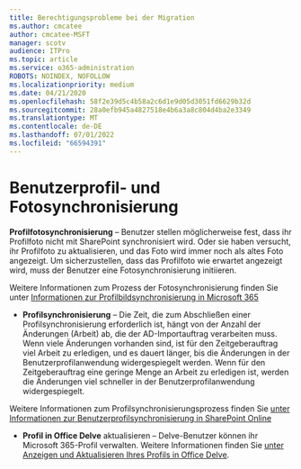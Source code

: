 ```yaml
---
title: Berechtigungsprobleme bei der Migration
ms.author: cmcatee
author: cmcatee-MSFT
manager: scotv
audience: ITPro
ms.topic: article
ms.service: o365-administration
ROBOTS: NOINDEX, NOFOLLOW
ms.localizationpriority: medium
ms.date: 04/21/2020
ms.openlocfilehash: 58f2e39d5c4b58a2c6d1e9d05d3051fd6629b32d
ms.sourcegitcommit: 28a0efb945a4827518e4b6a3a8c804d4ba2e3349
ms.translationtype: MT
ms.contentlocale: de-DE
ms.lasthandoff: 07/01/2022
ms.locfileid: "66594391"
---
```

# <a name="user-profile-and-photo-synchronization"></a>Benutzerprofil- und Fotosynchronisierung

 **Profilfotosynchronisierung** – Benutzer stellen möglicherweise fest, dass ihr Profilfoto nicht mit SharePoint synchronisiert wird. Oder sie haben versucht, ihr Profilfoto zu aktualisieren, und das Foto wird immer noch als altes Foto angezeigt. Um sicherzustellen, dass das Profilfoto wie erwartet angezeigt wird, muss der Benutzer eine Fotosynchronisierung initiieren. 
  
Weitere Informationen zum Prozess der Fotosynchronisierung finden Sie unter [Informationen zur Profilbildsynchronisierung in Microsoft 365](https://go.microsoft.com/fwlink/?linkid=2022634)
  
- **Profilsynchronisierung** – Die Zeit, die zum Abschließen einer Profilsynchronisierung erforderlich ist, hängt von der Anzahl der Änderungen (Arbeit) ab, die der AD-Importauftrag verarbeiten muss. Wenn viele Änderungen vorhanden sind, ist für den Zeitgeberauftrag viel Arbeit zu erledigen, und es dauert länger, bis die Änderungen in der Benutzerprofilanwendung widergespiegelt werden. Wenn für den Zeitgeberauftrag eine geringe Menge an Arbeit zu erledigen ist, werden die Änderungen viel schneller in der Benutzerprofilanwendung widergespiegelt. 
  
Weitere Informationen zum Profilsynchronisierungsprozess finden Sie [unter Informationen zur Benutzerprofilsynchronisierung in SharePoint Online](https://go.microsoft.com/fwlink/?linkid=2022639)
    
- **Profil in Office Delve** aktualisieren – Delve-Benutzer können ihr Microsoft 365-Profil verwalten. Weitere Informationen finden Sie [unter Anzeigen und Aktualisieren Ihres Profils in Office Delve](https://support.microsoft.com/office/view-and-update-your-profile-in-delve-4e84343b-eedf-45a1-aeb9-8627ccca14ba).
    

